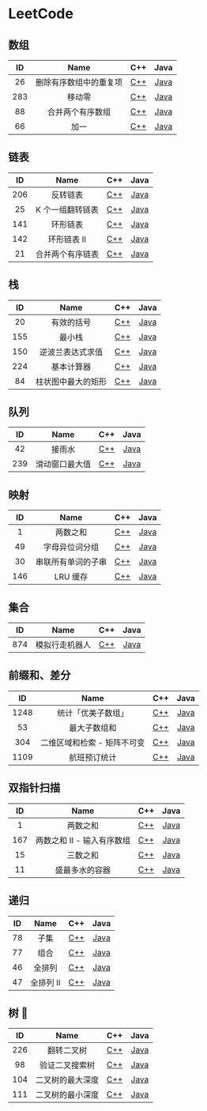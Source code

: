 # LeetCode

## 数组

| ID  |          Name          |           C++           |                Java                 |
| :-: | :--------------------: | :---------------------: | :---------------------------------: |
| 26  | 删除有序数组中的重复项 | [C++](C++/26/main.cpp)  | [Java](Java/src/L26/Solution.java)  |
| 283 |         移动零         | [C++](C++/283/main.cpp) | [Java](Java/src/L283/Solution.java) |
| 88  |    合并两个有序数组    | [C++](C++/88/main.cpp)  | [Java](Java/src/L88/Solution.java)  |
| 66  |          加一          | [C++](C++/66/main.cpp)  | [Java](Java/src/L66/Solution.java)  |

## 链表

| ID  |       Name       |           C++           |                Java                 |
| :-: | :--------------: | :---------------------: | :---------------------------------: |
| 206 |     反转链表     | [C++](C++/206/main.cpp) | [Java](Java/src/L206/Solution.java) |
| 25  | K 个一组翻转链表 | [C++](C++/25/main.cpp)  | [Java](Java/src/L25/Solution.java)  |
| 141 |     环形链表     | [C++](C++/141/main.cpp) | [Java](Java/src/L141/Solution.java) |
| 142 |   环形链表 II    | [C++](C++/142/main.cpp) | [Java](Java/src/L142/Solution.java) |
| 21  | 合并两个有序链表 | [C++](C++/21/main.cpp)  | [Java](Java/src/L21/Solution.java)  |

## 栈

| ID  |        Name        |           C++           |                Java                 |
| :-: | :----------------: | :---------------------: | :---------------------------------: |
| 20  |     有效的括号     | [C++](C++/20/main.cpp)  | [Java](Java/src/L20/Solution.java)  |
| 155 |       最小栈       | [C++](C++/155/main.cpp) | [Java](Java/src/L155/MinStack.java) |
| 150 |  逆波兰表达式求值  | [C++](C++/150/main.cpp) | [Java](Java/src/L150/Solution.java) |
| 224 |     基本计算器     | [C++](C++/224/main.cpp) | [Java](Java/src/L224/Solution.java) |
| 84  | 柱状图中最大的矩形 | [C++](C++/84/main.cpp)  | [Java](Java/src/L84/Solution.java)  |

## 队列

| ID  |      Name      |           C++           |                Java                 |
| :-: | :------------: | :---------------------: | :---------------------------------: |
| 42  |     接雨水     | [C++](C++/42/main.cpp)  | [Java](Java/src/L42/Solution.java)  |
| 239 | 滑动窗口最大值 | [C++](C++/239/main.cpp) | [Java](Java/src/L239/Solution.java) |

## 映射

| ID  |        Name        |           C++           |                Java                 |
| :-: | :----------------: | :---------------------: | :---------------------------------: |
|  1  |      两数之和      |  [C++](C++/1/main.cpp)  |  [Java](Java/src/L1/Solution.java)  |
| 49  |   字母异位词分组   | [C++](C++/49/main.cpp)  | [Java](Java/src/L49/Solution.java)  |
| 30  | 串联所有单词的子串 | [C++](C++/30/main.cpp)  | [Java](Java/src/L30/Solution.java)  |
| 146 |      LRU 缓存      | [C++](C++/146/main.cpp) | [Java](Java/src/L146/LRUCache.java) |

## 集合

| ID  |      Name      |           C++           |                Java                 |
| :-: | :------------: | :---------------------: | :---------------------------------: |
| 874 | 模拟行走机器人 | [C++](C++/874/main.cpp) | [Java](Java/src/L874/Solution.java) |

## 前缀和、差分

|  ID  |            Name             |           C++            |                 Java                 |
| :--: | :-------------------------: | :----------------------: | :----------------------------------: |
| 1248 |     统计「优美子数组」      | [C++](C++/1248/main.cpp) | [Java](Java/src/L1248/Solution.java) |
|  53  |        最大子数组和         |  [C++](C++/53/main.cpp)  |  [Java](Java/src/L53/Solution.java)  |
| 304  | 二维区域和检索 - 矩阵不可变 | [C++](C++/304/main.cpp)  | [Java](Java/src/L304/NumMatrix.java) |
| 1109 |        航班预订统计         | [C++](C++/1109/main.cpp) | [Java](Java/src/L1109/Solution.java) |

## 双指针扫描

| ID  |            Name            |           C++           |                Java                 |
| :-: | :------------------------: | :---------------------: | :---------------------------------: |
|  1  |          两数之和          |  [C++](C++/1/main.cpp)  |  [Java](Java/src/L1/Solution.java)  |
| 167 | 两数之和 II - 输入有序数组 | [C++](C++/167/main.cpp) | [Java](Java/src/L167/Solution.java) |
| 15  |          三数之和          | [C++](C++/15/main.cpp)  | [Java](Java/src/L15/Solution.java)  |
| 11  |       盛最多水的容器       | [C++](C++/11/main.cpp)  | [Java](Java/src/L11/Solution.java)  |

## 递归

| ID  |   Name    |          C++           |                Java                |
| :-: | :-------: | :--------------------: | :--------------------------------: |
| 78  |   子集    | [C++](C++/78/main.cpp) | [Java](Java/src/L78/Solution.java) |
| 77  |   组合    | [C++](C++/77/main.cpp) | [Java](Java/src/L77/Solution.java) |
| 46  |  全排列   | [C++](C++/46/main.cpp) | [Java](Java/src/L46/Solution.java) |
| 47  | 全排列 II | [C++](C++/47/main.cpp) | [Java](Java/src/L47/Solution.java) |

## 树 🌲

| ID  |       Name       |           C++           |                Java                 |
| :-: | :--------------: | :---------------------: | :---------------------------------: |
| 226 |    翻转二叉树    | [C++](C++/226/main.cpp) | [Java](Java/src/L226/Solution.java) |
| 98  |  验证二叉搜索树  | [C++](C++/98/main.cpp)  | [Java](Java/src/L98/Solution.java)  |
| 104 | 二叉树的最大深度 | [C++](C++/104/main.cpp) | [Java](Java/src/L104/Solution.java) |
| 111 | 二叉树的最小深度 | [C++](C++/111/main.cpp) | [Java](Java/src/L111/Solution.java) |
